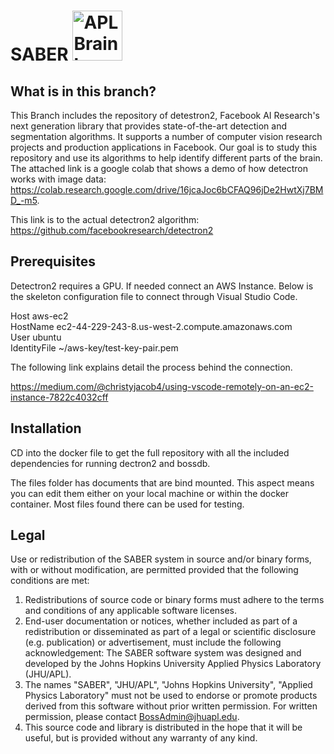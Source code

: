

# SABER <img src="https://avatars2.githubusercontent.com/u/34253653?s=200&v=4" alt="APL Brain logo" width="80"/>

## What is in this branch?
This Branch includes the repository of detestron2,  Facebook AI Research's next generation library that provides state-of-the-art detection and segmentation algorithms. It supports a number of computer vision research projects and production applications in Facebook. Our goal is to study this repository and use its algorithms to help identify different parts of the brain. The attached link is a google colab that shows a demo of how detectron works with image data: https://colab.research.google.com/drive/16jcaJoc6bCFAQ96jDe2HwtXj7BMD_-m5.

This link is to the actual detectron2 algorithm: https://github.com/facebookresearch/detectron2
## Prerequisites
Detectron2 requires a GPU. If needed connect an AWS Instance. Below is the skeleton configuration file to connect through Visual Studio Code. 

Host aws-ec2 \
    HostName ec2-44-229-243-8.us-west-2.compute.amazonaws.com \
    User ubuntu \
    IdentityFile ~/aws-key/test-key-pair.pem

The following link explains detail the process behind the connection.

https://medium.com/@christyjacob4/using-vscode-remotely-on-an-ec2-instance-7822c4032cff

## Installation
CD into the docker file to get the full repository with all the included dependencies for running dectron2 and bossdb.

The files folder has documents that are bind mounted. This aspect means you can edit them either on your local machine or within the docker container. Most files found there can be used for testing.


## Legal

Use or redistribution of the SABER system in source and/or binary forms, with or without modification, are permitted provided that the following conditions are met:
 
1. Redistributions of source code or binary forms must adhere to the terms and conditions of any applicable software licenses.
2. End-user documentation or notices, whether included as part of a redistribution or disseminated as part of a legal or scientific disclosure (e.g. publication) or advertisement, must include the following acknowledgement:  The SABER software system was designed and developed by the Johns Hopkins University Applied Physics Laboratory (JHU/APL). 
3. The names "SABER", "JHU/APL", "Johns Hopkins University", "Applied Physics Laboratory" must not be used to endorse or promote products derived from this software without prior written permission. For written permission, please contact BossAdmin@jhuapl.edu.
4. This source code and library is distributed in the hope that it will be useful, but is provided without any warranty of any kind.
